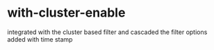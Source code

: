 # with-cluster-enable
integrated with the cluster based filter and cascaded the filter options added with time stamp 

